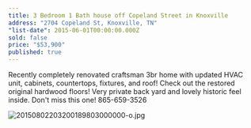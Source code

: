 ```yaml
---
title: 3 Bedroom 1 Bath house off Copeland Street in Knoxville
address: "2704 Copeland St, Knoxville, TN"
"list-date": 2015-06-01T00:00:00.000Z
sold: false
price: "$53,900"
published: true
---
```



Recently completely renovated craftsman 3br home with updated HVAC unit, cabinets, countertops, fixtures, and roof! Check out the restored original hardwood floors! Very private back yard and lovely historic feel inside. Don't miss this one! 865-659-3526

![20150802203200189803000000-o.jpg]({{site.baseurl}}/assets/images/main/20150802203200189803000000-o.jpg)


